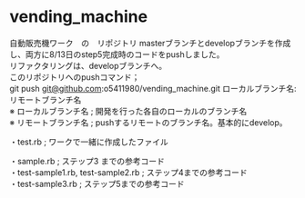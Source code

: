 # vending_machine

自動販売機ワーク　の　リポジトリ
masterブランチとdevelopブランチを作成し、両方に8/13日のstep5完成時のコードをpushしました。<br>
リファクタリングは、developブランチへ。<br>
このリポジトリへのpushコマンド；<br>
 git push git@github.com:o5411980/vending_machine.git ローカルブランチ名:リモートブランチ名<br>
 ※ ローカルブランチ名 ; 開発を行った各自のローカルのブランチ名<br>
 ※ リモートブランチ名 ; pushするリモートのブランチ名。基本的にdevelop。


・test.rb ; ワークで一緒に作成したファイル


・sample.rb ; ステップ3 までの参考コード <br>
・test-sample1.rb,  test-sample2.rb ; ステップ4までの参考コード <br>
・test-sample3.rb ; ステップ5までの参考コード
